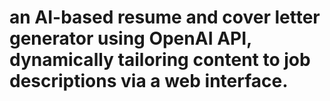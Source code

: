 # an AI-based resume and cover letter generator using OpenAI API, dynamically tailoring content to job descriptions via a web interface.